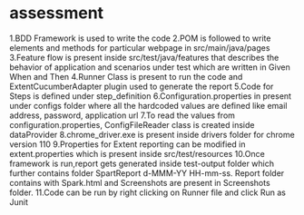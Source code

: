 # assessment
1.BDD Framework is used to write the code
2.POM is followed to write elements and methods for particular webpage in src/main/java/pages
3.Feature flow is present inside src/test/java/features that describes the behavior of application and scenarios under test which are written in Given When and Then
4.Runner Class is present to run the code and ExtentCucumberAdapter plugin used to generate the report
5.Code for Steps is defined under step_definition 
6.Configuration.properties in present under configs folder where all the hardcoded values are defined like email address, password, application url 
7.To read the values from configuration.properties, ConfigFileReader class is created inside dataProvider
8.chrome_driver.exe is present inside drivers folder for chrome version 110 
9.Properties for Extent reporting can be modified in extent.properties which is present inside src/test/resources
10.Once framework is run,report gets generated inside test-output folder which further contains folder SpartReport d-MMM-YY HH-mm-ss. Report folder contains with Spark.html and Screenshots are present in Screenshots folder.
11.Code can be run by right clicking on Runner file and click Run as Junit
